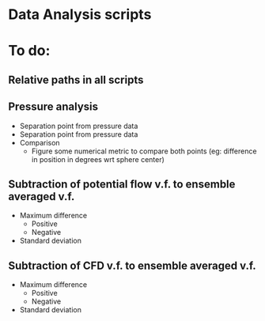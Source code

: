 # Data Analysis scripts

# To do:

## Relative paths in all scripts
## Pressure analysis
  - Separation point from pressure data
  - Separation point from pressure data
  - Comparison
    - Figure some numerical metric to compare both points (eg: difference in position in degrees wrt sphere center)
## Subtraction of potential flow v.f. to ensemble averaged v.f.
  - Maximum difference
    - Positive
    - Negative
  - Standard deviation
## Subtraction of CFD v.f. to ensemble averaged v.f.
  - Maximum difference
    - Positive
    - Negative
  - Standard deviation
